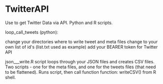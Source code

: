 # TwitterAPI
Use to get Twitter Data via API. Python and R scripts.


loop_call_tweets (python):

change your directories where to write tweet and meta files
change to your own list of id's (list.txt used as example)
add your BEARER token for Twitter API

json___write.R script loops through your JSON files and creates CSV files. Two scripts - one for the meta files, and one for the tweets files (that need to be flattened). Runs script, then call function function: writeCSV() from R shell.

